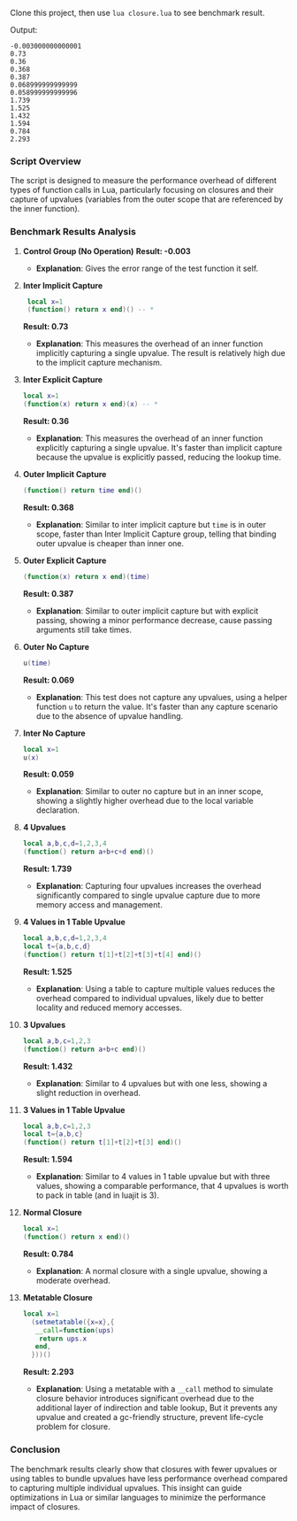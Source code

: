 Clone this project, then use `lua closure.lua` to see benchmark result.

Output:

```
-0.003000000000001
0.73
0.36
0.368
0.387
0.068999999999999
0.058999999999996
1.739
1.525
1.432
1.594
0.784
2.293
```

### Script Overview

The script is designed to measure the performance overhead of different types of function calls in Lua, particularly focusing on closures and their capture of upvalues (variables from the outer scope that are referenced by the inner function).

### Benchmark Results Analysis

1. **Control Group (No Operation)**
   **Result: -0.003**

   - **Explanation**: Gives the error range of the test function it self.

2. **Inter Implicit Capture**

   ```lua
    local x=1
    (function() return x end)() -- *
   ```

   **Result: 0.73**

   - **Explanation**: This measures the overhead of an inner function implicitly capturing a single upvalue. The result is relatively high due to the implicit capture mechanism.

3. **Inter Explicit Capture**

   ```lua
   local x=1
   (function(x) return x end)(x) -- *
   ```

   **Result: 0.36**

   - **Explanation**: This measures the overhead of an inner function explicitly capturing a single upvalue. It's faster than implicit capture because the upvalue is explicitly passed, reducing the lookup time.

4. **Outer Implicit Capture**

   ```lua
   (function() return time end)()
   ```

   **Result: 0.368**

   - **Explanation**: Similar to inter implicit capture but `time` is in outer scope, faster than Inter Implicit Capture group, telling that binding outer upvalue is cheaper than inner one.

5. **Outer Explicit Capture**

   ```lua
   (function(x) return x end)(time)
   ```

   **Result: 0.387**

   - **Explanation**: Similar to outer implicit capture but with explicit passing, showing a minor performance decrease, cause passing arguments still take times.

6. **Outer No Capture**

   ```lua
   u(time)
   ```

   **Result: 0.069**

   - **Explanation**: This test does not capture any upvalues, using a helper function `u` to return the value. It's faster than any capture scenario due to the absence of upvalue handling.

7. **Inter No Capture**

   ```lua
   local x=1
   u(x)
   ```

   **Result: 0.059**

   - **Explanation**: Similar to outer no capture but in an inner scope, showing a slightly higher overhead due to the local variable declaration.

8. **4 Upvalues**

   ```lua
   local a,b,c,d=1,2,3,4
   (function() return a+b+c+d end)()
   ```

   **Result: 1.739**

   - **Explanation**: Capturing four upvalues increases the overhead significantly compared to single upvalue capture due to more memory access and management.

9. **4 Values in 1 Table Upvalue**

   ```lua
   local a,b,c,d=1,2,3,4
   local t={a,b,c,d}
   (function() return t[1]+t[2]+t[3]+t[4] end)()
   ```

   **Result: 1.525**

   - **Explanation**: Using a table to capture multiple values reduces the overhead compared to individual upvalues, likely due to better locality and reduced memory accesses.

10. **3 Upvalues**

    ```lua
    local a,b,c=1,2,3
    (function() return a+b+c end)()
    ```

    **Result: 1.432**

    - **Explanation**: Similar to 4 upvalues but with one less, showing a slight reduction in overhead.

11. **3 Values in 1 Table Upvalue**

    ```lua
    local a,b,c=1,2,3
    local t={a,b,c}
    (function() return t[1]+t[2]+t[3] end)()
    ```

    **Result: 1.594**

    - **Explanation**: Similar to 4 values in 1 table upvalue but with three values, showing a comparable performance, that 4 upvalues is worth to pack in table (and in luajit is 3).

12. **Normal Closure**

    ```lua
    local x=1
    (function() return x end)()
    ```

    **Result: 0.784**

    - **Explanation**: A normal closure with a single upvalue, showing a moderate overhead.

13. **Metatable Closure**

    ```lua
    local x=1
      (setmetatable({x=x},{
       __call=function(ups)
        return ups.x
       end,
      }))()
    ```

    **Result: 2.293**

    - **Explanation**: Using a metatable with a `__call` method to simulate closure behavior introduces significant overhead due to the additional layer of indirection and table lookup, But it prevents any upvalue and created a gc-friendly structure, prevent life-cycle problem for closure.

### Conclusion

The benchmark results clearly show that closures with fewer upvalues or using tables to bundle upvalues have less performance overhead compared to capturing multiple individual upvalues. This insight can guide optimizations in Lua or similar languages to minimize the performance impact of closures.
